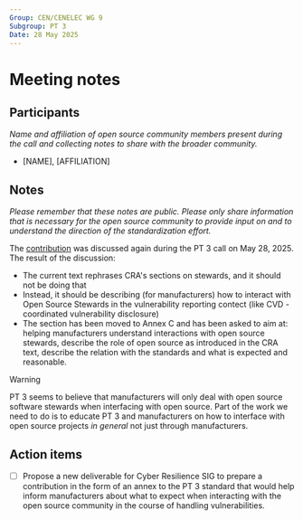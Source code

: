 ```yaml
---
Group: CEN/CENELEC WG 9
Subgroup: PT 3
Date: 28 May 2025
---
```


# Meeting notes

## Participants
_Name and affiliation of open source community members present during the call and collecting notes to share with the broader community._
 
* [NAME], [AFFILIATION]

## Notes

_Please remember that these notes are public. Please only share information that is necessary for the open source community to provide input on and to understand the direction of the standardization effort._

The [contribution](./contribution-pt-3-clause-4-4.md) was discussed again during the PT 3 call on May 28, 2025. The result of the discussion:

- The current text rephrases CRA's sections on stewards, and it should not be doing that
- Instead, it should be describing (for manufacturers) how to interact with Open Source Stewards in the vulnerability reporting contect (like CVD - coordinated vulnerability disclosure)
- The section has been moved to Annex C and has been asked to aim at: helping manufacturers understand interactions with open source stewards, describe the role of open source as introduced in the CRA text, describe the relation with the standards and what is expected and reasonable.

> [!WARNING]
> PT 3 seems to believe that manufacturers will only deal with open source software stewards when interfacing with open source. Part of the work we need to do is to educate PT 3 and manufacturers on how to interface with open source projects _in general_ not just through manufacturers.

## Action items

- [ ] Propose a new deliverable for Cyber Resilience SIG to prepare a contribution in the form of an annex to the PT 3 standard that would help inform manufacturers about what to expect when interacting with the open source community in the course of handling vulnerabilities.

